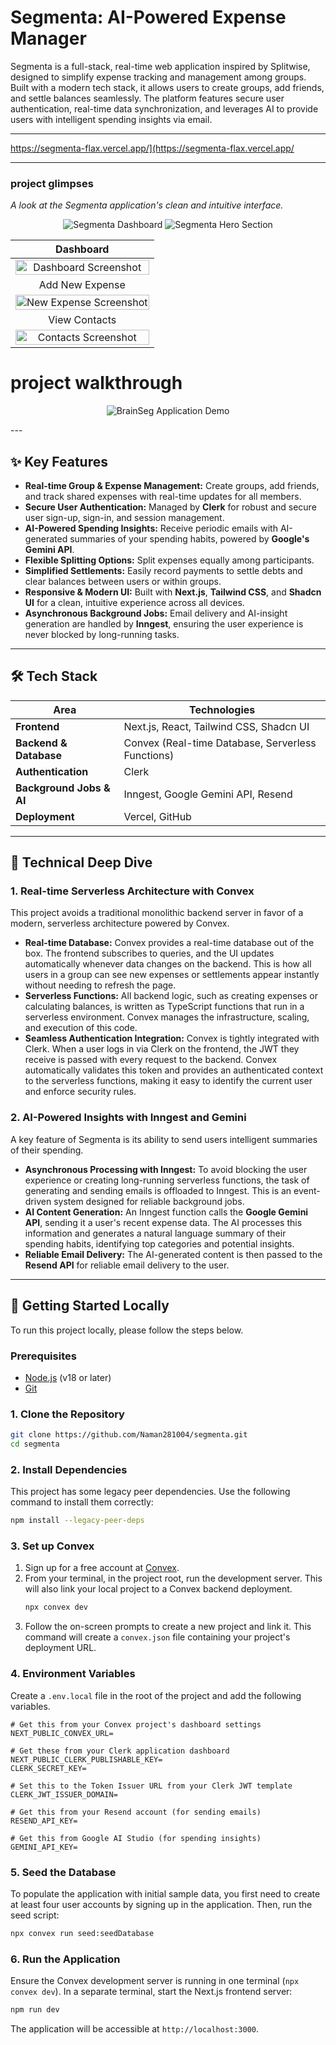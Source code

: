 # Segmenta: AI-Powered Expense Manager

Segmenta is a full-stack, real-time web application inspired by Splitwise, designed to simplify expense tracking and management among groups. Built with a modern tech stack, it allows users to create groups, add friends, and settle balances seamlessly. The platform features secure user authentication, real-time data synchronization, and leverages AI to provide users with intelligent spending insights via email.

---

https://segmenta-flax.vercel.app/](https://segmenta-flax.vercel.app/

---

### project glimpses

*A look at the Segmenta application's clean and intuitive interface.*

<p align="center">
  <img src="./screenshots/Screenshot 2025-07-10 224557.png" alt="Segmenta Dashboard" />
  <img src="./screenshots/Screenshot 2025-07-10 224509.png" alt="Segmenta Hero Section" />
</p>

| Dashboard |
| :---: |
| <img src="./screenshots/Screenshot 2025-07-10 224557.png" alt="Dashboard Screenshot" width="100%"/> |
| Add New Expense |
|<img src="./screenshots/Screenshot 2025-07-10 224620.png" alt="New Expense Screenshot" width="100%"/> |
|View Contacts |
| <img src="./screenshots/Screenshot 2025-07-10 224604.png" alt="Contacts Screenshot" width="100%"/> |


# project walkthrough
<p align="center">
<img src="./recording-2025-07-11-014122.gif" alt="BrainSeg Application Demo"/>
</p>
---

## ✨ Key Features

-   **Real-time Group & Expense Management:** Create groups, add friends, and track shared expenses with real-time updates for all members.
-   **Secure User Authentication:** Managed by **Clerk** for robust and secure user sign-up, sign-in, and session management.
-   **AI-Powered Spending Insights:** Receive periodic emails with AI-generated summaries of your spending habits, powered by **Google's Gemini API**.
-   **Flexible Splitting Options:** Split expenses equally among participants.
-   **Simplified Settlements:** Easily record payments to settle debts and clear balances between users or within groups.
-   **Responsive & Modern UI:** Built with **Next.js**, **Tailwind CSS**, and **Shadcn UI** for a clean, intuitive experience across all devices.
-   **Asynchronous Background Jobs:** Email delivery and AI-insight generation are handled by **Inngest**, ensuring the user experience is never blocked by long-running tasks.

---

## 🛠️ Tech Stack

| Area                     | Technologies                                       |
| ------------------------ | -------------------------------------------------- |
| **Frontend**             | Next.js, React, Tailwind CSS, Shadcn UI            |
| **Backend & Database**   | Convex (Real-time Database, Serverless Functions)  |
| **Authentication**       | Clerk                                              |
| **Background Jobs & AI** | Inngest, Google Gemini API, Resend                 |
| **Deployment**           | Vercel, GitHub                                     |

---

## 🔬 Technical Deep Dive

### 1. Real-time Serverless Architecture with Convex

This project avoids a traditional monolithic backend server in favor of a modern, serverless architecture powered by Convex.

-   **Real-time Database:** Convex provides a real-time database out of the box. The frontend subscribes to queries, and the UI updates automatically whenever data changes on the backend. This is how all users in a group can see new expenses or settlements appear instantly without needing to refresh the page.
-   **Serverless Functions:** All backend logic, such as creating expenses or calculating balances, is written as TypeScript functions that run in a serverless environment. Convex manages the infrastructure, scaling, and execution of this code.
-   **Seamless Authentication Integration:** Convex is tightly integrated with Clerk. When a user logs in via Clerk on the frontend, the JWT they receive is passed with every request to the backend. Convex automatically validates this token and provides an authenticated context to the serverless functions, making it easy to identify the current user and enforce security rules.

### 2. AI-Powered Insights with Inngest and Gemini

A key feature of Segmenta is its ability to send users intelligent summaries of their spending.

-   **Asynchronous Processing with Inngest:** To avoid blocking the user experience or creating long-running serverless functions, the task of generating and sending emails is offloaded to Inngest. This is an event-driven system designed for reliable background jobs.
-   **AI Content Generation:** An Inngest function calls the **Google Gemini API**, sending it a user's recent expense data. The AI processes this information and generates a natural language summary of their spending habits, identifying top categories and potential insights.
-   **Reliable Email Delivery:** The AI-generated content is then passed to the **Resend API** for reliable email delivery to the user.

---

## 🚀 Getting Started Locally

To run this project locally, please follow the steps below.

### Prerequisites

-   [Node.js](https://nodejs.org/) (v18 or later)
-   [Git](https://git-scm.com/)

### 1. Clone the Repository

```bash
git clone https://github.com/Naman281004/segmenta.git
cd segmenta
```

### 2. Install Dependencies

This project has some legacy peer dependencies. Use the following command to install them correctly:
```bash
npm install --legacy-peer-deps
```

### 3. Set up Convex

1.  Sign up for a free account at [Convex](https://www.convex.dev/).
2.  From your terminal, in the project root, run the development server. This will also link your local project to a Convex backend deployment.
    ```bash
    npx convex dev
    ```
3.  Follow the on-screen prompts to create a new project and link it. This command will create a `convex.json` file containing your project's deployment URL.

### 4. Environment Variables

Create a `.env.local` file in the root of the project and add the following variables.

```env
# Get this from your Convex project's dashboard settings
NEXT_PUBLIC_CONVEX_URL=

# Get these from your Clerk application dashboard
NEXT_PUBLIC_CLERK_PUBLISHABLE_KEY=
CLERK_SECRET_KEY=

# Set this to the Token Issuer URL from your Clerk JWT template
CLERK_JWT_ISSUER_DOMAIN=

# Get this from your Resend account (for sending emails)
RESEND_API_KEY=

# Get this from Google AI Studio (for spending insights)
GEMINI_API_KEY=
```

### 5. Seed the Database

To populate the application with initial sample data, you first need to create at least four user accounts by signing up in the application. Then, run the seed script:
```bash
npx convex run seed:seedDatabase
```

### 6. Run the Application

Ensure the Convex development server is running in one terminal (`npx convex dev`). In a separate terminal, start the Next.js frontend server:
```bash
npm run dev
```
The application will be accessible at `http://localhost:3000`.
